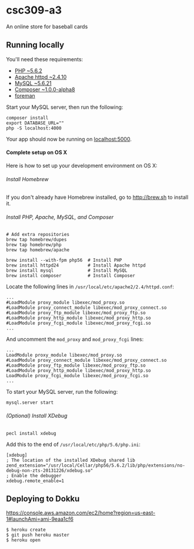 csc309-a3
=========

An online store for baseball cards

## Running locally

You'll need these requirements:

- [PHP ~5.6.2](http://php.net/)
- [Apache httpd ~2.4.10](http://httpd.apache.org/)
- [MySQL ~5.6.21](http://www.mysql.com/)
- [Composer ~1.0.0-alpha8](https://getcomposer.org/)
- [foreman](https://github.com/ddollar/foreman)

Start your MySQL server, then run the following:

```shell
composer install
export DATABASE_URL=""
php -S localhost:4000
```

Your app should now be running on [localhost:5000](http://localhost:5000/).

#### Complete setup on OS X

Here is how to set up your development environment on OS X:

###### Install Homebrew

If you don't already have Homebrew installed, go to <http://brew.sh> to install it.

###### Install PHP, Apache, MySQL, and Composer

```shell
# Add extra repositories
brew tap homebrew/dupes
brew tap homebrew/php
brew tap homebrew/apache

brew install --with-fpm php56  # Install PHP
brew install httpd24           # Install Apache httpd
brew install mysql             # Install MySQL
brew install composer          # Install Composer
```

Locate the following lines in `/usr/local/etc/apache2/2.4/httpd.conf`:

```
...
#LoadModule proxy_module libexec/mod_proxy.so
#LoadModule proxy_connect_module libexec/mod_proxy_connect.so
#LoadModule proxy_ftp_module libexec/mod_proxy_ftp.so
#LoadModule proxy_http_module libexec/mod_proxy_http.so
#LoadModule proxy_fcgi_module libexec/mod_proxy_fcgi.so
...
```

And uncomment the `mod_proxy` and `mod_proxy_fcgi` lines:

```
...
LoadModule proxy_module libexec/mod_proxy.so
#LoadModule proxy_connect_module libexec/mod_proxy_connect.so
#LoadModule proxy_ftp_module libexec/mod_proxy_ftp.so
#LoadModule proxy_http_module libexec/mod_proxy_http.so
LoadModule proxy_fcgi_module libexec/mod_proxy_fcgi.so
...
```

To start your MySQL server, run the following:

```
mysql.server start
```

###### (Optional) Install XDebug

```
pecl install xdebug
```

Add this to the end of `/usr/local/etc/php/5.6/php.ini`:

```
[xdebug]
; The location of the installed XDebug shared lib
zend_extension="/usr/local/Cellar/php56/5.6.2/lib/php/extensions/no-debug-non-zts-20131226/xdebug.so"
; Enable the debugger
xdebug.remote_enable=1
```

## Deploying to Dokku

https://console.aws.amazon.com/ec2/home?region=us-east-1#launchAmi=ami-9eaa1cf6

```
$ heroku create
$ git push heroku master
$ heroku open
```
